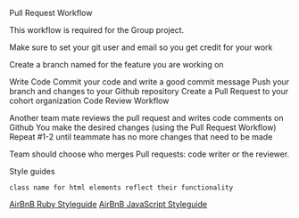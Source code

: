 Pull Request Workflow

This workflow is required for the Group project.

Make sure to set your git user and email so you get credit for your work

Create a branch named for the feature you are working on

Write Code
Commit your code and write a good commit message
Push your branch and changes to your Github repository
Create a Pull Request to your cohort organization
Code Review Workflow

Another team mate reviews the pull request and writes code comments on Github
You make the desired changes (using the Pull Request Workflow)
Repeat #1-2 until teammate has no more changes that need to be made


Team should choose who merges Pull requests: code writer or the reviewer.

Style guides

	class name for html elements reflect their functionality

[AirBnB Ruby Styleguide](https://github.com/airbnb/ruby)
[AirBnB JavaScript Styleguide](https://github.com/airbnb/javascript)